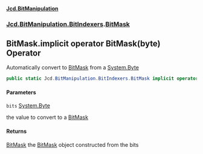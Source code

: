 #### [Jcd.BitManipulation](index.md 'index')
### [Jcd.BitManipulation.BitIndexers](Jcd.BitManipulation.BitIndexers.md 'Jcd.BitManipulation.BitIndexers').[BitMask](Jcd.BitManipulation.BitIndexers.BitMask.md 'Jcd.BitManipulation.BitIndexers.BitMask')

## BitMask.implicit operator BitMask(byte) Operator

Automatically convert to [BitMask](Jcd.BitManipulation.BitIndexers.BitMask.md 'Jcd.BitManipulation.BitIndexers.BitMask') from a [System.Byte](https://docs.microsoft.com/en-us/dotnet/api/System.Byte 'System.Byte')

```csharp
public static Jcd.BitManipulation.BitIndexers.BitMask implicit operator BitMask(byte bits);
```
#### Parameters

<a name='Jcd.BitManipulation.BitIndexers.BitMask.op_ImplicitJcd.BitManipulation.BitIndexers.BitMask(byte).bits'></a>

`bits` [System.Byte](https://docs.microsoft.com/en-us/dotnet/api/System.Byte 'System.Byte')

the value to convert to a [BitMask](Jcd.BitManipulation.BitIndexers.BitMask.md 'Jcd.BitManipulation.BitIndexers.BitMask')

#### Returns

[BitMask](Jcd.BitManipulation.BitIndexers.BitMask.md 'Jcd.BitManipulation.BitIndexers.BitMask')
the [BitMask](Jcd.BitManipulation.BitIndexers.BitMask.md 'Jcd.BitManipulation.BitIndexers.BitMask') object constructed from the bits